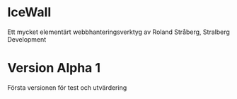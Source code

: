 # IceWall
Ett mycket elementärt webbhanteringsverktyg av Roland Stråberg, Stralberg Development

# Version Alpha 1
Första versionen för test och utvärdering

